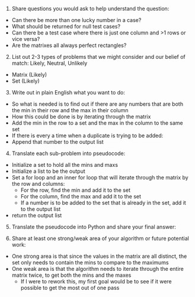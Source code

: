 1. Share questions you would ask to help understand the question:
- Can there be more than one lucky number in a case?
- What should be returned for null test cases?
- Can there be a test case where there is just one column and >1 rows or vice versa?
- Are the matrixes all always perfect rectangles?

2. List out 2-3 types of problems that we might consider and our belief of match: Likely, Neutral, Unlikely
- Matrix (Likely)
- Set (Likely)

3. Write out in plain English what you want to do: 
- So what is needed is to find out if there are any numbers that are both the min in their row and the max in their column
- How this could be done is by iterating through the matrix
- Add the min in the row to a set and the max in the column to the same set
- If there is every a time when a duplicate is trying to be added:
- Append that number to the output list 

4. Translate each sub-problem into pseudocode:
- Initialize a set to hold all the mins and maxs
- Initialize a list to be the output 
- Set a for loop and an inner for loop that will iterate through the matrix by the row and columns:
    - For the row, find the min and add it to the set 
    - For the column, find the max and add it to the set 
    - If a number is to be added to the set that is already in the set, add it to the output list 
- return the output list

5. Translate the pseudocode into Python and share your final answer:
  <!-- class Solution:
    def luckyNumbers (self, matrix: List[List[int]]) -> List[int]:
        minAndMax = set()
        output = []
        # get the mins
        for i in range(len(matrix)):
            minimum = 1000000
            for j in range(len(matrix[i])):
                minimum = min(minimum, matrix[i][j])
            minAndMax.add(minimum)
        #get the maxes
        for i in range(len(matrix[i])):
            maximum = 0
            for j in range (len(matrix)):
                maximum = max(maximum, matrix[j][i])
            if maximum in minAndMax:
                output.append(maximum)
        return output -->

6. Share at least one strong/weak area of your algorithm or future potential work:
- One strong area is that since the values in the matrix are all distinct, the set only needs to contain the mins to compare to the maximums
- One weak area is that the algorithm needs to iterate through the entire matrix twice, to get both the mins and the maxes 
    - If I were to rework this, my first goal would be to see if it were possible to get the most out of one pass